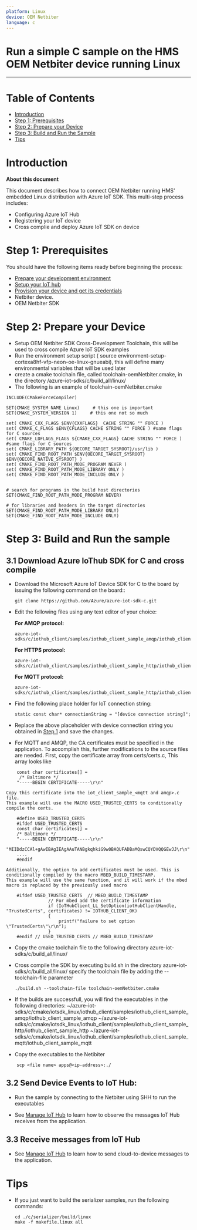 ```yaml
---
platform: Linux
device: OEM Netbiter
language: c
---
```


Run a simple C sample on the HMS OEM Netbiter device running Linux
===
---

# Table of Contents

-   [Introduction](#Introduction)
-   [Step 1: Prerequisites](#Prerequisites)
-   [Step 2: Prepare your Device](#PrepareDevice)
-   [Step 3: Build and Run the Sample](#Build)
-   [Tips](#tips)


<a name="Introduction"></a>
# Introduction

**About this document**

This document describes how to connect OEM Netbiter running HMS' embedded Linux distribution with Azure IoT SDK. This multi-step process includes:
-   Configuring Azure IoT Hub
-   Registering your IoT device
-   Cross complie and deploy Azure IoT SDK on device

<a name="Prerequisites"></a>
# Step 1: Prerequisites

You should have the following items ready before beginning the process:

-   [Prepare your development environment][setup-devbox-linux]
-   [Setup your IoT hub][lnk-setup-iot-hub]
-   [Provision your device and get its credentials][lnk-manage-iot-hub]
-   Netbiter device.
-   OEM Netbiter SDK

<a name="PrepareDevice"></a>
# Step 2: Prepare your Device
-   Setup OEM Netbiter SDK Cross-Development Toolchain, this will be used to cross compile Azure IoT SDK examples
-   Run the environment setup script ( source environment-setup-cortexa8hf-vfp-neon-oe-linux-gnueabi), this will define many environmental variables that will be used later
-   create a cmake toolchain file, called toolchain-oemNetbiter.cmake, in the directory /azure-iot-sdks/c/build_all/linux/
-   The following is an example of toolchain-oemNetbiter.cmake

```
INCLUDE(CMakeForceCompiler)

SET(CMAKE_SYSTEM_NAME Linux)     # this one is important
SET(CMAKE_SYSTEM_VERSION 1)     # this one not so much

set( CMAKE_CXX_FLAGS $ENV{CXXFLAGS}  CACHE STRING "" FORCE )
set( CMAKE_C_FLAGS $ENV{CFLAGS} CACHE STRING "" FORCE ) #same flags for C sources
set( CMAKE_LDFLAGS_FLAGS ${CMAKE_CXX_FLAGS} CACHE STRING "" FORCE ) #same flags for C sources
set( CMAKE_LIBRARY_PATH ${OECORE_TARGET_SYSROOT}/usr/lib )
set( CMAKE_FIND_ROOT_PATH $ENV{OECORE_TARGET_SYSROOT} $ENV{OECORE_NATIVE_SYSROOT} )
set( CMAKE_FIND_ROOT_PATH_MODE_PROGRAM NEVER )
set( CMAKE_FIND_ROOT_PATH_MODE_LIBRARY ONLY )
set( CMAKE_FIND_ROOT_PATH_MODE_INCLUDE ONLY )


# search for programs in the build host directories
SET(CMAKE_FIND_ROOT_PATH_MODE_PROGRAM NEVER)

# for libraries and headers in the target directories
SET(CMAKE_FIND_ROOT_PATH_MODE_LIBRARY ONLY)
SET(CMAKE_FIND_ROOT_PATH_MODE_INCLUDE ONLY)
```


<a name="Build"></a>
# Step 3: Build and Run the sample

<a name="Load"></a>
## 3.1 Download Azure IoThub SDK for C and cross compile


-   Download the Microsoft Azure IoT Device SDK for C to the board by issuing the following command on the board::

        git clone https://github.com/Azure/azure-iot-sdk-c.git

-   Edit the following files using any text editor of your choice:

    **For AMQP protocol:**

        azure-iot-sdks/c/iothub_client/samples/iothub_client_sample_amqp/iothub_client_sample_amqp.c

    **For HTTPS protocol:**

        azure-iot-sdks/c/iothub_client/samples/iothub_client_sample_http/iothub_client_sample_http.c

     **For MQTT protocol:**

        azure-iot-sdks/c/iothub_client/samples/iothub_client_sample_http/iothub_client_sample_mqtt.c

-   Find the following place holder for IoT connection string:

        static const char* connectionString = "[device connection string]";

-   Replace the above placeholder with device connection string you obtained in [Step 1](#Prerequisites) and save the changes.

-   For MQTT and AMQP, the CA certificates must be specified in the application. To accomplish this, further modifications to the source files are needed.
    First, copy the certificate array from certs/certs.c,  This array looks like
```
    const char certificates[] =
     /* Baltimore */
    "-----BEGIN CERTIFICATE-----\r\n"
```
    Copy this certificate into the iot_client_sample_<mqtt and amqp>.c file. 
    This example will use the MACRO USED_TRUSTED_CERTS to conditionally compile the certs.

```
    #define USED_TRUSTED_CERTS
    #ifdef USED_TRUSTED_CERTS
    const char certificates[] =
    /* Baltimore */
    "-----BEGIN CERTIFICATE-----\r\n"
    "MIIDdzCCAl+gAwIBAgIEAgAAuTANBgkqhkiG9w0BAQUFADBaMQswCQYDVQQGEwJJ\r\n"
    ....
    #endif
```     
    Additionally, the option to add certificates must be used. This is conditionally compiled by the macro MBED_BUILD_TIMESTAMP.
    This example will use the same function, and it will work if the mbed macro is replaced by the previously used macro

```
    #ifdef USED_TRUSTED_CERTS  // MBED_BUILD_TIMESTAMP
                // For mbed add the certificate information
                if (IoTHubClient_LL_SetOption(iotHubClientHandle, "TrustedCerts", certificates) != IOTHUB_CLIENT_OK)
                {
                    printf("failure to set option \"TrustedCerts\"\r\n");
                }
    #endif // USED_TRUSTED_CERTS // MBED_BUILD_TIMESTAMP
```    

-   Copy the cmake toolchain file to the following directory azure-iot-sdks/c/build_all/linux/   
-   Cross compile the SDK by executing build.sh in the directory azure-iot-sdks/c/build_all/linux/
    specify the toolchain file by adding the --toolchain-file parameter

        ./build.sh --toolchain-file toolchain-oemNetbiter.cmake


-  If the builds are successfull, you will find the executables in the following directories:
    ~/azure-iot-sdks/c/cmake/iotsdk_linux/iothub_client/samples/iothub_client_sample_amqp/iothub_client_sample_amqp
    ~/azure-iot-sdks/c/cmake/iotsdk_linux/iothub_client/samples/iothub_client_sample_http/iothub_client_sample_http
    ~/azure-iot-sdks/c/cmake/iotsdk_linux/iothub_client/samples/iothub_client_sample_mqtt/iothub_client_sample_mqtt

-   Copy the executables to the Netibiter
```
    scp <file name> apps@<ip-address>:./
```

## 3.2 Send Device Events to IoT Hub:

-   Run the sample by connecting to the Netbiter using SHH to run the executables


-   See [Manage IoT Hub][lnk-manage-iot-hub] to learn how to observe the messages IoT Hub receives from the application.

## 3.3 Receive messages from IoT Hub

-   See [Manage IoT Hub][lnk-manage-iot-hub] to learn how to send cloud-to-device messages to the application.

<a name="tips"></a>
# Tips

- If you just want to build the serializer samples, run the following commands:

  ```
  cd ./c/serializer/build/linux
  make -f makefile.linux all
  ```

[setup-devbox-linux]: https://github.com/Azure/azure-iot-sdks/blob/master/c/doc/devbox_setup.md
[lnk-setup-iot-hub]: ../../setup_iothub.md
[lnk-manage-iot-hub]: ../../manage_iot_hub.md
